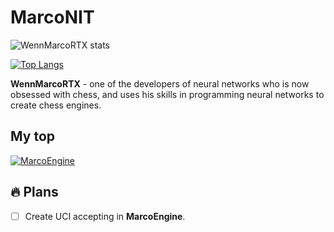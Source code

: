 # MarcoNIT

![WennMarcoRTX stats](https://github-readme-stats.vercel.app/api?username=WennMarcoRTX&show_icons=true&theme=radical)

[![Top Langs](https://github-readme-stats.vercel.app/api/top-langs/?username=WEnnMarcoRTX&layout=compact&theme=radical)](https://github.com/anuraghazra/github-readme-stats)

**WennMarcoRTX** - one of the developers of neural networks who is now obsessed with chess, and uses his skills in programming neural networks to create chess engines.

## My top
[![MarcoEngine](https://github-readme-stats.vercel.app/api/pin/?username=WennMarcoRTX&repo=MarcoRTX)](https://github.com/WennMarcoRTX/MarcoEngine)

## 🔥 Plans
- [ ] Create UCI accepting in __MarcoEngine__.
